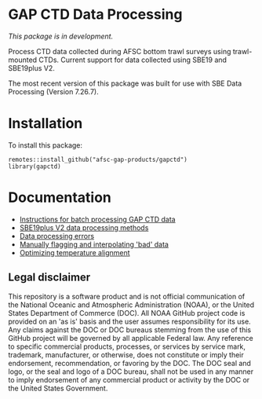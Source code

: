# GAP CTD Data Processing

*This package is in development.*

Process CTD data collected during AFSC bottom trawl surveys using trawl-mounted CTDs. Current support for data collected using SBE19 and SBE19plus V2.

The most recent version of this package was built for use with SBE Data Processing (Version 7.26.7).


# Installation 

To install this package:

```
remotes::install_github("afsc-gap-products/gapctd")
library(gapctd)
```

# Documentation

- [Instructions for batch processing GAP CTD data](0_batch_processing.md)
- [SBE19plus V2 data processing methods](./doc/batch_processing_methods.md)
- [Data processing errors](./doc/SBE_data_processiong_errors.md)
- [Manually flagging and interpolating 'bad' data](./doc/manual_flag_interpolate.md)
- [Optimizing temperature alignment](./doc/estimating_alignment.Rmd)


## Legal disclaimer

This repository is a software product and is not official communication of the National Oceanic and Atmospheric Administration (NOAA), or the United States Department of Commerce (DOC). All NOAA GitHub project code is provided on an 'as is' basis and the user assumes responsibility for its use. Any claims against the DOC or DOC bureaus stemming from the use of this GitHub project will be governed by all applicable Federal law. Any reference to specific commercial products, processes, or services by service mark, trademark, manufacturer, or otherwise, does not constitute or imply their endorsement, recommendation, or favoring by the DOC. The DOC seal and logo, or the seal and logo of a DOC bureau, shall not be used in any manner to imply endorsement of any commercial product or activity by the DOC or the United States Government.
